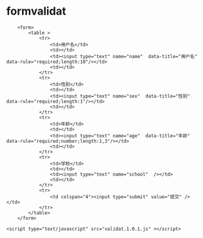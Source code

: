 # formvalidat
		<form>
			<table >
				<tr>
					<td>用户名</td>
					<td></td>
					<td><input type="text" name="name"  data-title="用户名" data-rule="required;length:10"/></td>
					<td></td>
				</tr>
				<tr>
					<td>性别</td>
					<td></td>
					<td><input type="text" name="sex"  data-title="性别" data-rule="required;length:1"/></td>
					<td></td>
				</tr>
				<tr>
					<td>年龄</td>
					<td></td>
					<td><input type="text" name="age"  data-title="年龄" data-rule="required;number;length:1,3"/></td>
					<td></td>
				</tr>
				<tr>
					<td>学校</td>
					<td></td>
					<td><input type="text" name="school"  /></td>
					<td></td>
				</tr>
				<tr>
					<td colspan="4"><input type="submit" value="提交" /></td>
				</tr>
			</table>
		</form>
		
	<script type="text/javascript" src="validat.1.0.1.js" ></script>
